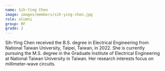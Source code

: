 ```yaml
---
name: Sih-Ying Chen
image: images/members/sih-ying-chen.jpg
role: alumni
group: RF
grade: 2
---
```


Sih-Ying Chen received the B.S. degree in Electrical Engineering from National Taiwan University, Taipei, Taiwan, in 2022. She is currently pursuing the M.S. degree in the Graduate Institute of Electrical Engineering at National Taiwan University in Taiwan. Her research interests focus on millimeter-wave circuits.
